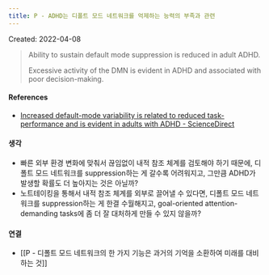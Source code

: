 ```yaml
---
title: P - ADHD는 디폴트 모드 네트워크를 억제하는 능력의 부족과 관련
---
```


Created: 2022-04-08

>Ability to sustain default mode suppression is reduced in adult ADHD.
>
>Excessive activity of the DMN is evident in ADHD and associated with poor decision-making.

#### References
- [Increased default-mode variability is related to reduced task-performance and is evident in adults with ADHD - ScienceDirect](https://www.sciencedirect.com/science/article/pii/S2213158217300682)

#### 생각
- 빠른 외부 환경 변화에 맞춰서 끊임없이 내적 참조 체계를 검토해야 하기 때문에, 디폴트 모드 네트워크를 suppression하는 게 갈수록 어려워지고, 그만큼 ADHD가 발생할 확률도 더 높아지는 것은 아닐까?
- 노트테이킹을 통해서 내적 참조 체계를 외부로 끌어낼 수 있다면, 디폴트 모드 네트워크를 suppression하는 게 한결 수월해지고, goal-oriented attention-demanding tasks에 좀 더 잘 대처하게 만들 수 있지 않을까?

#### 연결
- [[P - 디폴트 모드 네트워크의 한 가지 기능은 과거의 기억을 소환하여 미래를 대비하는 것]]
